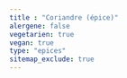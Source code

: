 ```yaml
---
title : "Coriandre (épice)"
alergene: false
vegetarien: true
vegan: true
type: "epices"
sitemap_exclude: true
--- 
```

